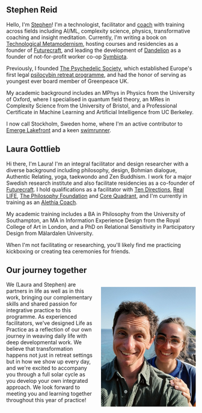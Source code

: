 <h2 style="text-transform: none">Stephen Reid</h2>

Hello, I'm [Stephen](https://stephenreid.net/)! I'm a technologist, facilitator and [coach](https://stephenreid.net/coaching) with training across fields including AI/ML, complexity science, physics, transformative coaching and insight meditation. Currently, I'm writing a book on [Technological Metamodernism](https://stephenreid.substack.com/p/technological-metamodernism-course), hosting courses and residencies as a founder of [Futurecraft](https://futurecraft.life/), and leading the development of [Dandelion](https://dandelion.events/) as a founder of not-for-profit worker co-op [Symbiota](https://symbiota.coop/).

Previously, I founded [The Psychedelic Society](https://psychedelicsociety.org.uk/), which established Europe's first legal [psilocybin retreat programme](https://www.alalaho.org/), and had the honor of serving as youngest ever board member of Greenpeace UK.

My academic background includes an MPhys in Physics from the University of Oxford, where I specialised in quantum field theory, an MRes in Complexity Science from the University of Bristol, and a Professional Certificate in Machine Learning and Artificial Intelligence from UC Berkeley.

I now call Stockholm, Sweden home, where I'm an active contributor to [Emerge Lakefront](https://emergelakefront.org/) and a keen [swimrunner](https://otilloswimrun.com/).

<h2 style="text-transform: none">Laura Gottlieb</h2>

Hi there, I'm Laura! I'm an integral facilitator and design researcher with a diverse background including philosophy, design, Bohmian dialogue, Authentic Relating, yoga, taekwondo and Zen Buddhism. I work for a major Swedish research institute and also facilitate residencies as a co-founder of [Futurecraft](https://futurecraft.life/). I hold qualifications as a facilitator with [Ten Directions](https://tendirections.com/), [Real LIFE](https://www.dianemushohamilton.com/), [The Philosophy Foundation](https://www.philosophy-foundation.org/) and [Core Quadrant](https://www.corequality.nl/?lang=en`), and I'm currently in training as an [Alethia Coach](https://integralunfoldment.com/).

My academic training includes a BA in Philosophy from the University of Southampton, an MA in Information Experience Design from the Royal College of Art in London, and a PhD on Relational Sensitivity in Participatory Design from Mälardalen University.

When I'm not facilitating or researching, you'll likely find me practicing kickboxing or creating tea ceremonies for friends.

Our journey together
--------------------

<style>
#us {
  max-width: 50%; float: right; margin-left: 15px; margin-bottom: 15px; margin-top: 15px
}
@media(min-width: 992px) { 
  #us {
    max-width: 33%;
  }
}
.clearfix::after {
  content: "";
  clear: both;
  display: table;
}
</style>
<img id="us" src="/assets/images/us.jpg">

We (Laura and Stephen) are partners in life as well as in this work, bringing our complementary skills and shared passion for integrative practice to this programme. As experienced facilitators, we've designed Life as Practice as a reflection of our own journey in weaving daily life with deep developmental work. We believe that transformation happens not just in retreat settings but in how we show up every day, and we're excited to accompany you through a full solar cycle as you develop your own integrated approach. We look forward to meeting you and learning together throughout this year of practice!

<div class="clearfix"></div>